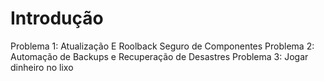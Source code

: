 # Introdução

Problema 1: Atualização E Roolback Seguro de Componentes
Problema 2: Automação de Backups e Recuperação de Desastres
Problema 3: Jogar dinheiro no lixo